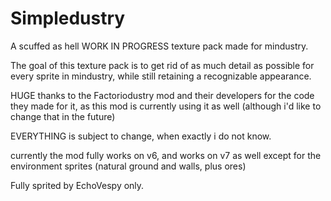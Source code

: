 # Simpledustry

A scuffed as hell WORK IN PROGRESS texture pack made for mindustry.

The goal of this texture pack is to get rid of as much detail as possible for every sprite in mindustry, while still retaining a recognizable appearance.

HUGE thanks to the Factoriodustry mod and their developers for the code they made for it, as this mod is currently using it as well (although i'd like to change that in the future)

EVERYTHING is subject to change, when exactly i do not know.

currently the mod fully works on v6, and works on v7 as well except for the environment sprites (natural ground and walls, plus ores)


Fully sprited by EchoVespy only.
